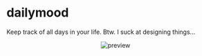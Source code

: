 # dailymood
Keep track of all days in your life. Btw. I suck at designing things...

<p align="center">
  <img src="https://i.imgur.com/pKNZCue.png" alt="preview" />
</p>

